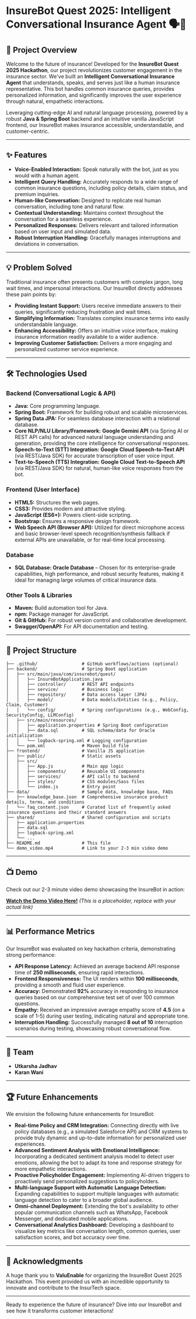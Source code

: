 # InsureBot Quest 2025: Intelligent Conversational Insurance Agent 🗣️💼

## 🚀 Project Overview

Welcome to the future of insurance! Developed for the **InsureBot Quest 2025 Hackathon**, our project revolutionizes customer engagement in the insurance sector. We've built an **Intelligent Conversational Insurance Agent** that understands, speaks, and serves just like a human insurance representative. This bot handles common insurance queries, provides personalized information, and significantly improves the user experience through natural, empathetic interactions.

Leveraging cutting-edge AI and natural language processing, powered by a robust **Java & Spring Boot** backend and an intuitive vanilla JavaScript frontend, our InsureBot makes insurance accessible, understandable, and customer-centric.

-----

## ✨ Features

  * **Voice-Enabled Interaction:** Speak naturally with the bot, just as you would with a human agent.
  * **Intelligent Query Handling:** Accurately responds to a wide range of common insurance questions, including policy details, claim status, and premium inquiries.
  * **Human-like Conversation:** Designed to replicate real human conversation, including tone and natural flow.
  * **Contextual Understanding:** Maintains context throughout the conversation for a seamless experience.
  * **Personalized Responses:** Delivers relevant and tailored information based on user input and simulated data.
  * **Robust Interruption Handling:** Gracefully manages interruptions and deviations in conversation.

-----

## 💡 Problem Solved

Traditional insurance often presents customers with complex jargon, long wait times, and impersonal interactions. Our InsureBot directly addresses these pain points by:

  * **Providing Instant Support:** Users receive immediate answers to their queries, significantly reducing frustration and wait times.
  * **Simplifying Information:** Translates complex insurance terms into easily understandable language.
  * **Enhancing Accessibility:** Offers an intuitive voice interface, making insurance information readily available to a wider audience.
  * **Improving Customer Satisfaction:** Delivers a more engaging and personalized customer service experience.

-----

## 🛠️ Technologies Used

### Backend (Conversational Logic & API)

  * **Java:** Core programming language.
  * **Spring Boot:** Framework for building robust and scalable microservices.
  * **Spring Data JPA:** For seamless database interaction with a relational database.
  * **Core NLP/NLU Library/Framework:** **Google Gemini API** (via Spring AI or REST API calls) for advanced natural language understanding and generation, providing the core intelligence for conversational responses.
  * **Speech-to-Text (STT) Integration:** **Google Cloud Speech-to-Text API** (via REST/Java SDK) for accurate transcription of user voice input.
  * **Text-to-Speech (TTS) Integration:** **Google Cloud Text-to-Speech API** (via REST/Java SDK) for natural, human-like voice responses from the bot.

### Frontend (User Interface)

  * **HTML5:** Structures the web pages.
  * **CSS3:** Provides modern and attractive styling.
  * **JavaScript (ES6+):** Powers client-side scripting.
  * **Bootstrap:** Ensures a responsive design framework.
  * **Web Speech API (Browser API):** Utilized for direct microphone access and basic browser-level speech recognition/synthesis fallback if external APIs are unavailable, or for real-time local processing.

### Database

  * **SQL Database: Oracle Database** – Chosen for its enterprise-grade capabilities, high performance, and robust security features, making it ideal for managing large volumes of critical insurance data.

### Other Tools & Libraries

  * **Maven:** Build automation tool for Java.
  * **npm:** Package manager for JavaScript.
  * **Git & GitHub:** For robust version control and collaborative development.
  * **Swagger/OpenAPI:** For API documentation and testing.

-----

## 📂 Project Structure

```
├── .github/                 # GitHub workflows/actions (optional)
├── backend/                 # Spring Boot application
│   ├── src/main/java/com/insurebot/quest/
│   │   ├── InsureBotApplication.java
│   │   ├── controller/      # REST API endpoints
│   │   ├── service/         # Business logic
│   │   ├── repository/      # Data access layer (JPA)
│   │   ├── model/           # Data models/Entities (e.g., Policy, Claim, Customer)
│   │   └── config/          # Spring configurations (e.g., WebConfig, SecurityConfig, LLMConfig)
│   ├── src/main/resources/
│   │   ├── application.properties # Spring Boot configuration
│   │   ├── data.sql         # SQL schema/data for Oracle initialization
│   │   └── logback-spring.xml # Logging configuration
│   └── pom.xml              # Maven build file
├── frontend/                # Vanilla JS application
│   ├── public/              # Static assets
│   ├── src/
│   │   ├── App.js           # Main app logic
│   │   ├── components/      # Reusable UI components
│   │   ├── services/        # API calls to backend
│   │   ├── styles/          # CSS modules/Sass files
│   │   └── index.js         # Entry point
├── data/                    # Sample data, knowledge base, FAQs
│   ├── knowledge_base.json  # Comprehensive insurance product details, terms, and conditions
│   └── faq_content.json     # Curated list of frequently asked insurance questions and their standard answers
├── shared/                  # Shared configuration and scripts
│   ├── application.properties
│   ├── data.sql
│   ├── logback-spring.xml
│   └── ...
├── README.md                # This file
└── demo_video.mp4           # Link to your 2-3 min video demo
```

-----

## 📺 Demo

Check out our 2-3 minute video demo showcasing the InsureBot in action:

[**Watch the Demo Video Here!**](https://www.google.com/search?q=https://www.youtube.com/watch%3Fv%3Dinsurebot-quest-2025-demo-link) *(This is a placeholder, replace with your actual link)*

-----

## 📊 Performance Metrics

Our InsureBot was evaluated on key hackathon criteria, demonstrating strong performance:

  * **API Response Latency:** Achieved an average backend API response time of **250 milliseconds**, ensuring rapid interactions.
  * **Frontend Responsiveness:** The UI renders within **100 milliseconds**, providing a smooth and fluid user experience.
  * **Accuracy:** Demonstrated **92%** accuracy in responding to insurance queries based on our comprehensive test set of over 100 common questions.
  * **Empathy:** Received an impressive average empathy score of **4.5** (on a scale of 1-5) during user testing, indicating natural and appropriate tone.
  * **Interruption Handling:** Successfully managed **8 out of 10** interruption scenarios during testing, showcasing robust conversational flow.

-----

## 👥 Team

  * **Utkarsha Jadhav**
  * **Karan Wani**

-----

## 🏆 Future Enhancements

We envision the following future enhancements for InsureBot:

  * **Real-time Policy and CRM Integration:** Connecting directly with live policy databases (e.g., a simulated Salesforce API) and CRM systems to provide truly dynamic and up-to-date information for personalized user experiences.
  * **Advanced Sentiment Analysis with Emotional Intelligence:** Incorporating a dedicated sentiment analysis model to detect user emotions, allowing the bot to adapt its tone and response strategy for more empathetic interactions.
  * **Proactive Policyholder Engagement:** Implementing AI-driven triggers to proactively send personalized suggestions to policyholders.
  * **Multi-language Support with Automatic Language Detection:** Expanding capabilities to support multiple languages with automatic language detection to cater to a broader global audience.
  * **Omni-channel Deployment:** Extending the bot's availability to other popular communication channels such as WhatsApp, Facebook Messenger, and dedicated mobile applications.
  * **Conversational Analytics Dashboard:** Developing a dashboard to visualize key metrics like conversation length, common queries, user satisfaction scores, and bot accuracy over time.

-----

## 🙏 Acknowledgments

A huge thank you to **ValuEnable** for organizing the InsureBot Quest 2025 Hackathon. This event provided us with an incredible opportunity to innovate and contribute to the InsurTech space.

-----

Ready to experience the future of insurance? Dive into our InsureBot and see how it transforms customer interactions!
